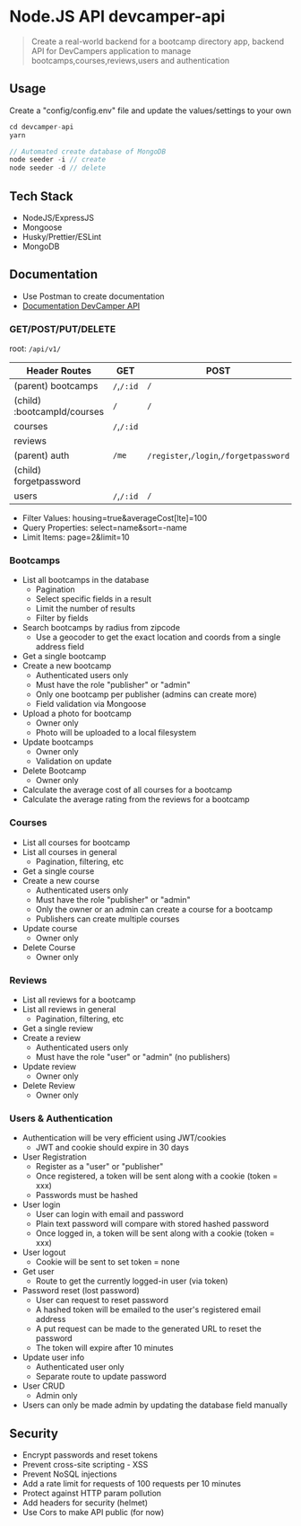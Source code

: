 # Node.JS API devcamper-api

> Create a real-world backend for a bootcamp directory app, backend API for DevCampers application to manage bootcamps,courses,reviews,users and authentication

## Usage

Create a "config/config.env" file and update the values/settings to your own

```javascript
cd devcamper-api
yarn

// Automated create database of MongoDB
node seeder -i // create
node seeder -d // delete
```

## Tech Stack

-   NodeJS/ExpressJS
-   Mongoose
-   Husky/Prettier/ESLint
-   MongoDB

## Documentation

-   Use Postman to create documentation
-   [Documentation DevCamper API](https://documentation-devcamperapi.netlify.app/)

### GET/POST/PUT/DELETE

root: `/api/v1/`

| Header Routes               | GET        | POST                                   | PUT                 | DELETE |
| --------------------------- | ---------- | -------------------------------------- | ------------------- | ------ |
| (parent) bootcamps          | `/`,`/:id` | `/`                                    | `/:id`,`/:id/photo` | `/:id` |
| (child) :bootcampId/courses | `/`        | `/`                                    |                     |        |
| courses                     | `/`,`/:id` |                                        | `/:id`              | `/:id` |
| reviews                     |            |                                        |                     |        |
| (parent) auth               | `/me`      | `/register`,`/login`,`/forgetpassword` | `/updatedetails`    |        |
| (child) forgetpassword      |            |                                        | `/:resettoken`      |        |
| users                       | `/`,`/:id` | `/`                                    | `/:id`              | `/:id` |

<ul>
    <li>Filter Values: housing=true&averageCost[lte]=100</li>
    <li>Query Properties: select=name&sort=-name</li>
    <li>Limit Items: page=2&limit=10</li>
</ul>

### Bootcamps

-   List all bootcamps in the database
    -   Pagination
    -   Select specific fields in a result
    -   Limit the number of results
    -   Filter by fields
-   Search bootcamps by radius from zipcode
    -   Use a geocoder to get the exact location and coords from a single address field
-   Get a single bootcamp
-   Create a new bootcamp
    -   Authenticated users only
    -   Must have the role "publisher" or "admin"
    -   Only one bootcamp per publisher (admins can create more)
    -   Field validation via Mongoose
-   Upload a photo for bootcamp
    -   Owner only
    -   Photo will be uploaded to a local filesystem
-   Update bootcamps
    -   Owner only
    -   Validation on update
-   Delete Bootcamp
    -   Owner only
-   Calculate the average cost of all courses for a bootcamp
-   Calculate the average rating from the reviews for a bootcamp

### Courses

-   List all courses for bootcamp
-   List all courses in general
    -   Pagination, filtering, etc
-   Get a single course
-   Create a new course
    -   Authenticated users only
    -   Must have the role "publisher" or "admin"
    -   Only the owner or an admin can create a course for a bootcamp
    -   Publishers can create multiple courses
-   Update course
    -   Owner only
-   Delete Course
    -   Owner only

### Reviews

-   List all reviews for a bootcamp
-   List all reviews in general
    -   Pagination, filtering, etc
-   Get a single review
-   Create a review
    -   Authenticated users only
    -   Must have the role "user" or "admin" (no publishers)
-   Update review
    -   Owner only
-   Delete Review
    -   Owner only

### Users & Authentication

-   Authentication will be very efficient using JWT/cookies
    -   JWT and cookie should expire in 30 days
-   User Registration
    -   Register as a "user" or "publisher"
    -   Once registered, a token will be sent along with a cookie (token = xxx)
    -   Passwords must be hashed
-   User login
    -   User can login with email and password
    -   Plain text password will compare with stored hashed password
    -   Once logged in, a token will be sent along with a cookie (token = xxx)
-   User logout
    -   Cookie will be sent to set token = none
-   Get user
    -   Route to get the currently logged-in user (via token)
-   Password reset (lost password)
    -   User can request to reset password
    -   A hashed token will be emailed to the user's registered email address
    -   A put request can be made to the generated URL to reset the password
    -   The token will expire after 10 minutes
-   Update user info
    -   Authenticated user only
    -   Separate route to update password
-   User CRUD
    -   Admin only
-   Users can only be made admin by updating the database field manually

## Security

-   Encrypt passwords and reset tokens
-   Prevent cross-site scripting - XSS
-   Prevent NoSQL injections
-   Add a rate limit for requests of 100 requests per 10 minutes
-   Protect against HTTP param pollution
-   Add headers for security (helmet)
-   Use Cors to make API public (for now)
